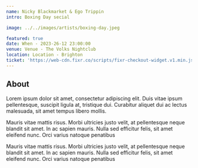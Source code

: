 ```yaml
---
name: Nicky Blackmarket & Ego Trippin
intro: Boxing Day secial

image: ../../images/artists/boxing-day.jpeg

featured: true
date: When - 2023-26-12 23:00:00
venue: Venue - The Volks Nightclub
location: Location - Brighton
ticket: 'https://web-cdn.fixr.co/scripts/fixr-checkout-widget.v1.min.js'
---
```


## About

Lorem ipsum dolor sit amet, consectetur adipiscing elit. Duis vitae ipsum pellentesque, suscipit
ligula at, tristique dui. Curabitur aliquet dui ac lectus malesuada, sit amet tempus libero mollis.

Mauris vitae mattis risus. Morbi ultricies justo velit, at pellentesque neque blandit sit amet. In
ac sapien mauris. Nulla sed efficitur felis, sit amet eleifend nunc. Orci varius natoque penatibus

Mauris vitae mattis risus. Morbi ultricies justo velit, at pellentesque neque blandit sit amet. In
ac sapien mauris. Nulla sed efficitur felis, sit amet eleifend nunc. Orci varius natoque penatibus
